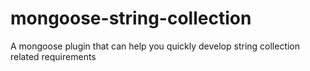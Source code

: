 # mongoose-string-collection
A mongoose plugin that can help you quickly develop string collection related requirements
